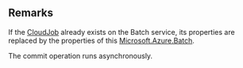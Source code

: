 ## Remarks  
 If the [CloudJob](assetId:///T:Microsoft.Azure.Batch.CloudJob?qualifyHint=False&autoUpgrade=True) already exists on the Batch service, its properties are replaced by the properties of this [Microsoft.Azure.Batch](assetId:///N:Microsoft.Azure.Batch?qualifyHint=False&autoUpgrade=True).  
  
 The commit operation runs asynchronously.
